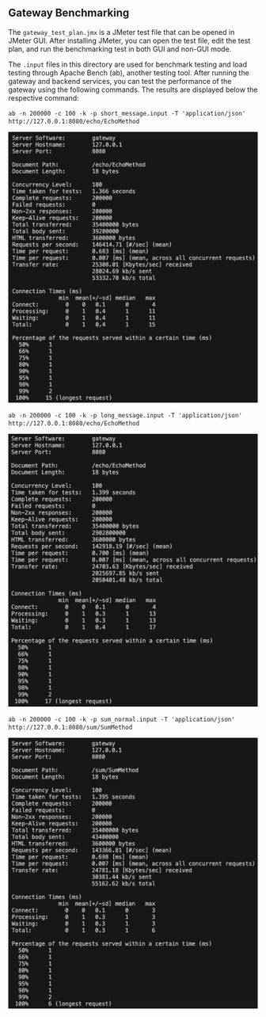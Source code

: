 ## Gateway Benchmarking
The `gateway_test_plan.jmx` is a JMeter test file that can be opened in JMeter GUI. After installing JMeter, you can open the test file, edit the test plan, and run the benchmarking test in both GUI and non-GUI mode.

The `.input` files in this directory are used for benchmark testing and load testing through Apache Bench (ab), another testing tool. After running the gateway and backend services, you can test the performance of the gateway using the following commands. The results are displayed below the respective command:

```shell
ab -n 200000 -c 100 -k -p short_message.input -T 'application/json' http://127.0.0.1:8080/echo/EchoMethod
```
![echo_short_gateway](docs/echo_short_gateway_benchmark.png)

```shell
ab -n 200000 -c 100 -k -p long_message.input -T 'application/json' http://127.0.0.1:8080/echo/EchoMethod
```
![echo_long_gateway](docs/echo_long_gateway_benchmark.png)

```shell
ab -n 200000 -c 100 -k -p sum_normal.input -T 'application/json' http://127.0.0.1:8080/sum/SumMethod
```
![sum_normal_gateway](docs/sum_normal_gateway_benchmark.png)